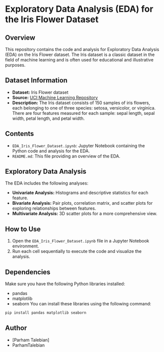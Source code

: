 # Exploratory Data Analysis (EDA) for the Iris Flower Dataset

## Overview
This repository contains the code and analysis for Exploratory Data Analysis (EDA) on the Iris Flower dataset. The Iris dataset is a classic dataset in the field of machine learning and is often used for educational and illustrative purposes.

## Dataset Information
- **Dataset:** Iris Flower dataset
- **Source:** [UCI Machine Learning Repository](https://archive.ics.uci.edu/ml/datasets/iris)
- **Description:** The Iris dataset consists of 150 samples of iris flowers, each belonging to one of three species: setosa, versicolor, or virginica. There are four features measured for each sample: sepal length, sepal width, petal length, and petal width.

## Contents
- `EDA_Iris_Flower_Dataset.ipynb`: Jupyter Notebook containing the Python code and analysis for the EDA.
- `README.md`: This file providing an overview of the EDA.

## Exploratory Data Analysis
The EDA includes the following analyses:
- **Univariate Analysis:** Histograms and descriptive statistics for each feature.
- **Bivariate Analysis:** Pair plots, correlation matrix, and scatter plots for exploring relationships between features.
- **Multivariate Analysis:** 3D scatter plots for a more comprehensive view.

## How to Use
1. Open the `EDA_Iris_Flower_Dataset.ipynb` file in a Jupyter Notebook environment.
2. Run each cell sequentially to execute the code and visualize the analysis.

## Dependencies
Make sure you have the following Python libraries installed:
- pandas
- matplotlib
- seaborn
You can install these libraries using the following command:
```bash
pip install pandas matplotlib seaborn
```

## Author
- [Parham Talebian]
- ParhamTalebian
